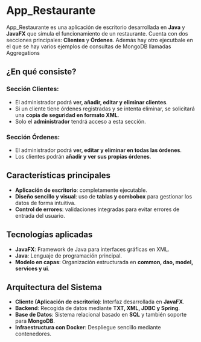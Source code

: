 # **App_Restaurante**  

App_Restaurante es una aplicación de escritorio desarrollada en **Java** y **JavaFX** que simula el funcionamiento de un restaurante. Cuenta con dos secciones principales: **Clientes** y **Órdenes**.
Además hay otro ejecutbale en el que se hay varios ejemplos de consultas de MongoDB llamadas Aggregations
## **¿En qué consiste?**  

### **Sección Clientes:**  
- El administrador podrá **ver, añadir, editar y eliminar clientes**.  
- Si un cliente tiene órdenes registradas y se intenta eliminar, se solicitará una **copia de seguridad en formato XML**.  
- Solo el **administrador** tendrá acceso a esta sección.  

### **Sección Órdenes:**  
- El administrador podrá **ver, editar y eliminar en todas las órdenes**.  
- Los clientes podrán **añadir y ver sus propias órdenes**.  

## **Características principales**  
- **Aplicación de escritorio**: completamente ejecutable.  
- **Diseño sencillo y visual**: uso de **tablas y combobox** para gestionar los datos de forma intuitiva.  
- **Control de errores**: validaciones integradas para evitar errores de entrada del usuario.  

## **Tecnologías aplicadas**  
- **JavaFX**: Framework de Java para interfaces gráficas en XML.  
- **Java**: Lenguaje de programación principal.  
- **Modelo en capas**: Organización estructurada en **common, dao, model, services y ui**.

## **Arquitectura del Sistema**  
- **Cliente (Aplicación de escritorio)**: Interfaz desarrollada en **JavaFX**.  
- **Backend**: Recogida de datos mediante **TXT, XML, JDBC y Spring**.  
- **Base de Datos**: Sistema relacional basado en **SQL** y también soporte para **MongoDB**.  
- **Infraestructura con Docker**: Despliegue sencillo mediante contenedores.  
